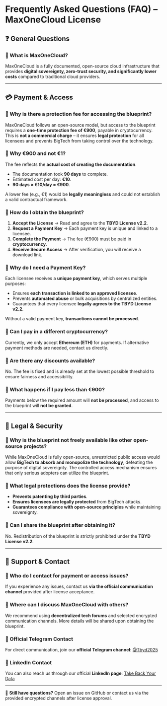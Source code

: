 # Frequently Asked Questions (FAQ) – MaxOneCloud License

## ❓ General Questions

### 🔹 What is MaxOneCloud?
MaxOneCloud is a fully documented, open-source cloud infrastructure that provides **digital sovereignty, zero-trust security, and significantly lower costs** compared to traditional cloud providers.

---

## 💳 Payment & Access

### 🔹 Why is there a protection fee for accessing the blueprint?
MaxOneCloud follows an open-source model, but access to the blueprint requires a **one-time protection fee of €900**, payable in cryptocurrency.  
This is **not a commercial charge** – it ensures **legal protection** for all licensees and prevents BigTech from taking control over the technology.

### 🔹 Why €900 and not €1?
The fee reflects the **actual cost of creating the documentation**.  
- The documentation took **90 days** to complete.
- Estimated cost per day: **€10**.
- **90 days × €10/day = €900**.

A lower fee (e.g., €1) would be **legally meaningless** and could not establish a valid contractual framework.

### 🔹 How do I obtain the blueprint?
1. **Accept the License** → Read and agree to the **TBYD License v2.2**.
2. **Request a Payment Key** → Each payment key is unique and linked to a licensee.
3. **Complete the Payment** → The fee (€900) must be paid in **cryptocurrency**.
4. **Receive Secure Access** → After verification, you will receive a download link.

### 🔹 Why do I need a Payment Key?
Each licensee receives a **unique payment key**, which serves multiple purposes:
- Ensures **each transaction is linked to an approved licensee**.
- Prevents **automated abuse** or bulk acquisitions by centralized entities.
- Guarantees that every licensee **legally agrees to the TBYD License v2.2**.

Without a valid payment key, **transactions cannot be processed**.

### 🔹 Can I pay in a different cryptocurrency?
Currently, we only accept **Ethereum (ETH)** for payments. If alternative payment methods are needed, contact us directly.

### 🔹 Are there any discounts available?
No. The fee is fixed and is already set at the lowest possible threshold to ensure fairness and accessibility.

### 🔹 What happens if I pay less than €900?
Payments below the required amount will **not be processed**, and access to the blueprint will **not be granted**.

---

## 🔐 Legal & Security

### 🔹 Why is the blueprint not freely available like other open-source projects?
While MaxOneCloud is fully open-source, unrestricted public access would allow **BigTech to absorb and monopolize the technology**, defeating the purpose of digital sovereignty. The controlled access mechanism ensures that only serious adopters can utilize the blueprint.

### 🔹 What legal protections does the license provide?
- **Prevents patenting by third parties**.
- **Ensures licensees are legally protected** from BigTech attacks.
- **Guarantees compliance with open-source principles** while maintaining sovereignty.

### 🔹 Can I share the blueprint after obtaining it?
No. Redistribution of the blueprint is strictly prohibited under the **TBYD License v2.2**.

---

## 💬 Support & Contact 

### 🔹 Who do I contact for payment or access issues?
If you experience any issues, contact us **via the official communication channel** provided after license acceptance.

### 🔹 Where can I discuss MaxOneCloud with others?
We recommend using **decentralized tech forums** and selected encrypted communication channels. More details will be shared upon obtaining the blueprint.

### 🔹 Official Telegram Contact
For direct communication, join our **official Telegram channel**: [@Tbyd2025](https://t.me/Tbyd2025)

### 🔹 LinkedIn Contact
You can also reach us through our official **LinkedIn page**: [Take Back Your Data](https://www.linkedin.com/company/take-back-your-data/)

---

🎯 **Still have questions?** Open an issue on GitHub or contact us via the provided encrypted channels after license approval.
